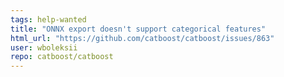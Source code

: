 ```yaml
---
tags: help-wanted
title: "ONNX export doesn't support categorical features"
html_url: "https://github.com/catboost/catboost/issues/863"
user: wboleksii
repo: catboost/catboost
---
```


